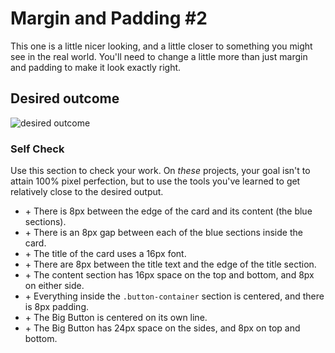 # Margin and Padding #2

This one is a little nicer looking, and a little closer to something you might see in the real world. You'll need to change a little more than just margin and padding to make it look exactly right.

## Desired outcome
![desired outcome](./desired-outcome.png)

### Self Check
Use this section to check your work. On _these_ projects, your goal isn't to attain 100% pixel perfection, but to use the tools you've learned to get relatively close to the desired output.

- \+ There is 8px between the edge of the card and its content (the blue sections).
- \+ There is an 8px gap between each of the blue sections inside the card.
- \+ The title of the card uses a 16px font.
- \+ There are 8px between the title text and the edge of the title section.
- \+ The content section has 16px space on the top and bottom, and 8px on either side.
- \+ Everything inside the `.button-container` section is centered, and there is 8px padding.
- \+ The Big Button is centered on its own line.
- \+ The Big Button has 24px space on the sides, and 8px on top and bottom.
